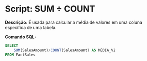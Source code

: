 # Script: SUM ÷ COUNT

**Descrição:** É usada para calcular a média de valores em uma coluna específica de uma tabela.

**Comando SQL:**
```SQL
SELECT
	SUM(SalesAmount)/COUNT(SalesAmount) AS MÉDIA_V2
FROM FactSales
